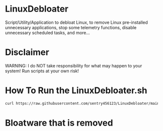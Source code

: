 # LinuxDebloater
Script/Utility/Application to debloat Linux, to remove Linux pre-installed unnecessary applications, stop some telemetry functions, disable unnecessary scheduled tasks, and more...

# Disclaimer
WARNING: I do NOT take responsibility for what may happen to your system! Run scripts at your own risk!

# How To Run the LinuxDebloater.sh

```sh
curl https://raw.githubusercontent.com/sentry456123/LinuxDebloater/main/LinuxDebloater.sh | sh
```

# Bloatware that is removed
